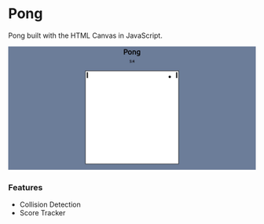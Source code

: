 # Pong
Pong built with the HTML Canvas in JavaScript.

![Pong](https://github.com/kazijawad/Pong/blob/master/game.jpg)

### Features
- Collision Detection
- Score Tracker
